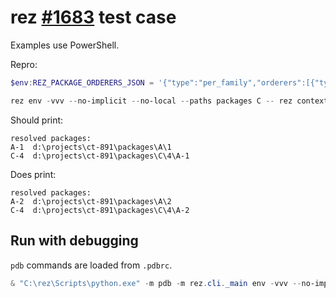 # rez [#1683](https://github.com/AcademySoftwareFoundation/rez/issues/1683) test case

Examples use PowerShell.

Repro:
```powershell
$env:REZ_PACKAGE_ORDERERS_JSON = '{"type":"per_family","orderers":[{"type":"version_split","packages":["A"],"first_version":"1"}]}'

rez env -vvv --no-implicit --no-local --paths packages C -- rez context
```

Should print:
```
resolved packages:
A-1  d:\projects\ct-891\packages\A\1
C-4  d:\projects\ct-891\packages\C\4\A-1
```

Does print:
```
resolved packages:
A-2  d:\projects\ct-891\packages\A\2
C-4  d:\projects\ct-891\packages\C\4\A-2
```

## Run with debugging

`pdb` commands are loaded from `.pdbrc`.

```powershell
& "C:\rez\Scripts\python.exe" -m pdb -m rez.cli._main env -vvv --no-implicit --no-local --paths packages C -- rez context
```
